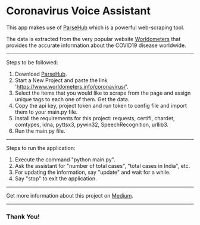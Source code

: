 # Coronavirus Voice Assistant

This app makes use of [ParseHub](https://www.parsehub.com/) which is a powerful web-scraping tool.

The data is extracted from the very popular website [Worldometers](https://www.worldometers.info/coronavirus/) that provides the accurate information about the COVID19 disease worldwide.

---

Steps to be followed:

1. Download [ParseHub](https://www.parsehub.com/quickstart).
2. Start a New Project and paste the link 'https://www.worldometers.info/coronavirus/'.
3. Select the items that you would like to scrape from the page and assign unique tags to each one of them. Get the data.
4. Copy the api key, project token and run token to config file and import them to your main.py file.
5. Install the requirements for this project: requests, certifi, chardet, comtypes, idna, pyttsx3, pywin32, SpeechRecognition, urllib3.
6. Run the main.py file.

---

Steps to run the application:

1. Execute the command "python main.py".
2. Ask the assistant for "number of total cases", "total cases in India", etc.
3. For updating the information, say "update" and wait for a while.
4. Say "stop" to exit the application.

---

Get more information about this project on [Medium](https://medium.com/@KGPrajwal/covid19-voice-assistant-63c37b1f02f9).

---

### Thank You!
